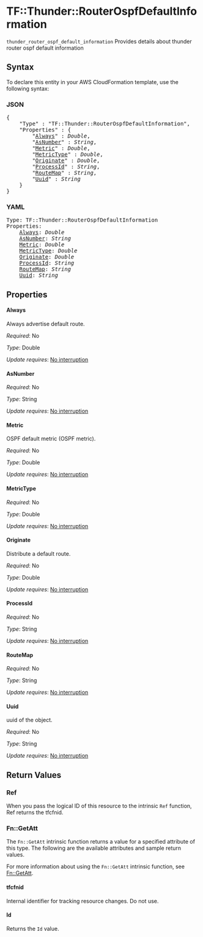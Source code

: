 # TF::Thunder::RouterOspfDefaultInformation

`thunder_router_ospf_default_information` Provides details about thunder router ospf default information

## Syntax

To declare this entity in your AWS CloudFormation template, use the following syntax:

### JSON

<pre>
{
    "Type" : "TF::Thunder::RouterOspfDefaultInformation",
    "Properties" : {
        "<a href="#always" title="Always">Always</a>" : <i>Double</i>,
        "<a href="#asnumber" title="AsNumber">AsNumber</a>" : <i>String</i>,
        "<a href="#metric" title="Metric">Metric</a>" : <i>Double</i>,
        "<a href="#metrictype" title="MetricType">MetricType</a>" : <i>Double</i>,
        "<a href="#originate" title="Originate">Originate</a>" : <i>Double</i>,
        "<a href="#processid" title="ProcessId">ProcessId</a>" : <i>String</i>,
        "<a href="#routemap" title="RouteMap">RouteMap</a>" : <i>String</i>,
        "<a href="#uuid" title="Uuid">Uuid</a>" : <i>String</i>
    }
}
</pre>

### YAML

<pre>
Type: TF::Thunder::RouterOspfDefaultInformation
Properties:
    <a href="#always" title="Always">Always</a>: <i>Double</i>
    <a href="#asnumber" title="AsNumber">AsNumber</a>: <i>String</i>
    <a href="#metric" title="Metric">Metric</a>: <i>Double</i>
    <a href="#metrictype" title="MetricType">MetricType</a>: <i>Double</i>
    <a href="#originate" title="Originate">Originate</a>: <i>Double</i>
    <a href="#processid" title="ProcessId">ProcessId</a>: <i>String</i>
    <a href="#routemap" title="RouteMap">RouteMap</a>: <i>String</i>
    <a href="#uuid" title="Uuid">Uuid</a>: <i>String</i>
</pre>

## Properties

#### Always

Always advertise default route.

_Required_: No

_Type_: Double

_Update requires_: [No interruption](https://docs.aws.amazon.com/AWSCloudFormation/latest/UserGuide/using-cfn-updating-stacks-update-behaviors.html#update-no-interrupt)

#### AsNumber

_Required_: No

_Type_: String

_Update requires_: [No interruption](https://docs.aws.amazon.com/AWSCloudFormation/latest/UserGuide/using-cfn-updating-stacks-update-behaviors.html#update-no-interrupt)

#### Metric

OSPF default metric (OSPF metric).

_Required_: No

_Type_: Double

_Update requires_: [No interruption](https://docs.aws.amazon.com/AWSCloudFormation/latest/UserGuide/using-cfn-updating-stacks-update-behaviors.html#update-no-interrupt)

#### MetricType

_Required_: No

_Type_: Double

_Update requires_: [No interruption](https://docs.aws.amazon.com/AWSCloudFormation/latest/UserGuide/using-cfn-updating-stacks-update-behaviors.html#update-no-interrupt)

#### Originate

Distribute a default route.

_Required_: No

_Type_: Double

_Update requires_: [No interruption](https://docs.aws.amazon.com/AWSCloudFormation/latest/UserGuide/using-cfn-updating-stacks-update-behaviors.html#update-no-interrupt)

#### ProcessId

_Required_: No

_Type_: String

_Update requires_: [No interruption](https://docs.aws.amazon.com/AWSCloudFormation/latest/UserGuide/using-cfn-updating-stacks-update-behaviors.html#update-no-interrupt)

#### RouteMap

_Required_: No

_Type_: String

_Update requires_: [No interruption](https://docs.aws.amazon.com/AWSCloudFormation/latest/UserGuide/using-cfn-updating-stacks-update-behaviors.html#update-no-interrupt)

#### Uuid

uuid of the object.

_Required_: No

_Type_: String

_Update requires_: [No interruption](https://docs.aws.amazon.com/AWSCloudFormation/latest/UserGuide/using-cfn-updating-stacks-update-behaviors.html#update-no-interrupt)

## Return Values

### Ref

When you pass the logical ID of this resource to the intrinsic `Ref` function, Ref returns the tfcfnid.

### Fn::GetAtt

The `Fn::GetAtt` intrinsic function returns a value for a specified attribute of this type. The following are the available attributes and sample return values.

For more information about using the `Fn::GetAtt` intrinsic function, see [Fn::GetAtt](https://docs.aws.amazon.com/AWSCloudFormation/latest/UserGuide/intrinsic-function-reference-getatt.html).

#### tfcfnid

Internal identifier for tracking resource changes. Do not use.

#### Id

Returns the <code>Id</code> value.

